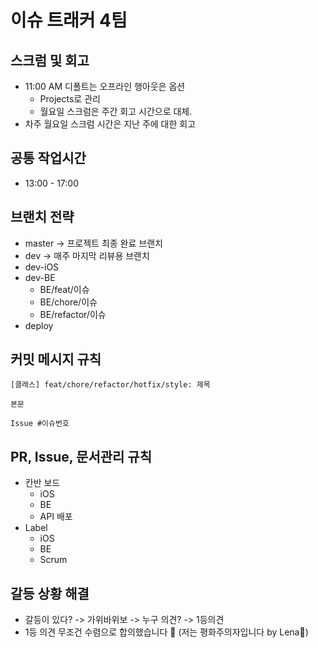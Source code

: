 # 이슈 트래커 4팀
## 스크럼 및 회고
* 11:00 AM 디폴트는 오프라인 행아웃은 옵션
    * Projects로 관리
    * 월요일 스크럼은 주간 회고 시간으로 대체.
* 차주 월요일 스크럼 시간은 지난 주에 대한 회고
## 공통 작업시간
* 13:00 - 17:00
## 브랜치 전략
- master -> 프로젝트 최종 완료 브랜치
- dev -> 매주 마지막 리뷰용 브랜치
- dev-iOS
- dev-BE
    - BE/feat/이슈
    - BE/chore/이슈
    - BE/refactor/이슈
- deploy
## 커밋 메시지 규칙
```
[클래스] feat/chore/refactor/hotfix/style: 제목
 
본문
 
Issue #이슈번호
```

## PR, Issue, 문서관리 규칙
* 칸반 보드
    * iOS
    * BE
    * API 배포
* Label
    * iOS
    * BE
    * Scrum

## 갈등 상황 해결 
* 갈등이 있다? -> 가위바위보 -> 누구 의견? -> 1등의견
* 1등 의견 무조건 수렴으로 합의했습니다 🌻 (저는 평화주의자입니다 by Lena🌝)
